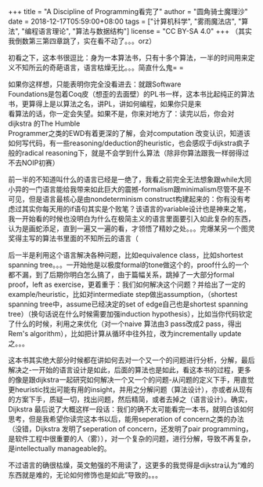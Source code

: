 +++
title = "A Discipline of Programming看完了"
author = "圆角骑士魔理沙"
date = 2018-12-17T05:59:00+08:00
tags = ["计算机科学", "雾雨魔法店", "算法", "编程语言理论", "算法与数据结构"]
license = "CC BY-SA 4.0"
+++
（其实我倒数第三第四章跳了，实在看不动了。。。orz）

 初看之下，这本书很逗比：身为一本算法书，只有十多个算法，一半的时间用来定义不知所云的奇葩语言，语言枯燥无比。。。简直什么鬼= =

如果你这样想，只能表明你完全没看进去：就跟Software   
Foundations是包着Coq皮（想歪的去面壁）的PL书一样，这本书比起纯正的算法书，更算得上是以算法之名，讲PL，讲如何编程，如果你只是来  
看算法的话，你一定会失望。如果不是，你来对地方了：读完以后，你会对dijkstra 的The Humble   
Programmer之类的EWD有着更深的了解，会对computation 改变认识，知道该如何写代码，有一些reasoning/deduction的heuristic，也会感叹于dijkstra疯子般的radical reasoning下，就是不会学到什么算法（除非你算法跟我一样弱得过不去NOIP初赛）  


前一半的不知道叫什么的语言已经是一绝了，我看之前完全无法想象跟while大同小异的一门语言能给我带来如此巨大的震撼-formalism跟minimalism尽管不是不可见，但是语言最核心是由nondeterminism construct构建起来的：你有没有考虑过其实你每天用的if语句其实是个败笔？该语言的variable设计也是神来之笔，我一开始看的时候也没明白为什么在极简主义的语言里面要引入如此复杂的东西，认为是画蛇添足，直到一遍又一遍的看，才领悟了精妙之处。。。完爆某另一个图灵奖得主写的算法书里面的不知所云的语言（

后一半是利用这个语言解决各种问题，比如equivalence class，比如shortest spanning tree。。。一开始他是以极度formal的tone做这个的，proof什么的一个都不漏，到了后期你明白怎么搞了，由于篇幅关系，跳掉了一大部分formal proof，left as exercise，更着重于：我们如何解决这个问题？并给出了一定的example/heuristic，比如对intermediate step做出assumption，（shortest spanning tree中，assume已经决定的set of edge自己也是shortest spanning tree）（换句话说在什么时候需要加强induction hypothesis），比如当你代码钦定了什么的时候，利用之来优化（对一个naive 算法由3 pass改成2 pass，得出Rem's algorithm），比如把计算从循环中往外拉，改为incrementally update之。。。  


这本书其实绝大部分时候都在讲如何去对一个又一个的问题进行分析，分解，最后解决之-一开始的语言设计是如此，后面的算法也是如此，看这本书的过程，更多的像是跟dijkstra一起研究如何解决一个又一个的问题-从问题的定义下手，用直觉更heuristic找出可能有用的insight，并用之分解问题（算法设计），亦或者从现有的方案下手，质疑一切，找出问题，然后精简，或者去掉之（语言设计）。确实，Dijkstra 最后说了大概这样一段话：我们的确不太可能看完一本书，就明白该如何思考，但是我希望你读完这本书以后，能用seperation of concern之类的办法（没错，Dijkstra 发明了seperation of concern，还发明了pair programming，是软件工程中很重要的人（雾）），对一个复杂的问题，进行分解，导致不再复杂，是intellectually manageable的。

不过语言的确很枯燥，英文勉强的不用读了，这更多的我觉得是dijkstra认为“难的东西就是难的，无论如何修饰也是如此”导致的。。。
